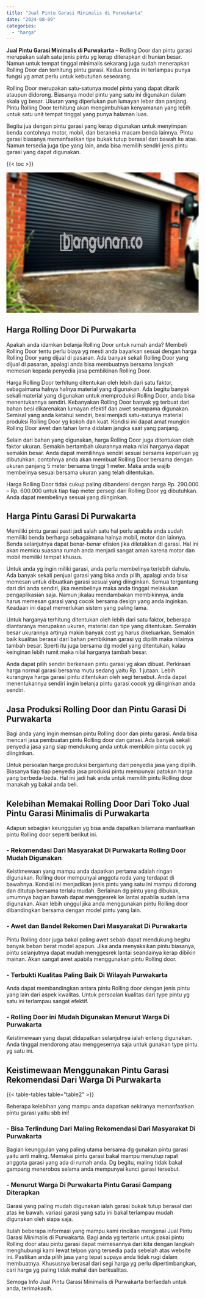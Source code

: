 ```yaml
---
title: "Jual Pintu Garasi Minimalis di Purwakarta"
date: "2024-08-09"
categories: 
  - "harga"
---
```


**Jual Pintu Garasi Minimalis di Purwakarta** – Rolling Door dan pintu garasi merupakan salah satu jenis pintu yg kerap diterapkan di hunian besar. Namun untuk tempat tinggal minimalis sekarang juga sudah menerapkan Rolling Door dan terhitung pintu garasi. Kedua benda ini terlampau punya fungsi yg amat perlu untuk kebutuhan seseorang.

Rolling Door merupakan satu-satunya model pintu yang dapat ditarik ataupun didorong. Biasanya model pintu yang satu ini digunakan dalam skala yg besar. Ukuran yang diperlukan pun lumayan lebar dan panjang. Pintu Rolling Door terhitung akan mengimbuhkan kenyamanan yang lebih untuk satu unit tempat tinggal yang punya halaman luas.

Begitu jua dengan pintu garasi yang kerap digunakan untuk menyimpan benda contohnya motor, mobil, dan beraneka macam benda lainnya. Pintu garasi biasanya memanfaatkan tipe bukak tutup berasal dari bawah ke atas. Namun tersedia juga tipe yang lain, anda bisa memilih sendiri jenis pintu garasi yang dapat digunakan.

{{< toc >}}

![Jual Pintu Garasi Minimalis di Purwakarta](/images/pintu-garasi-29.png)

## Harga Rolling Door Di Purwakarta

Apakah anda idamkan belanja Rolling Door untuk rumah anda? Membeli Rolling Door tentu perlu biaya yg mesti anda bayarkan sesuai dengan harga Rolling Door yang dijual di pasaran. Ada banyak sekali Rolling Door yang dijual di pasaran, apalagi anda bisa membuatnya bersama langkah memesan kepada penyedia jasa pembikinan Rolling Door.

Harga Rolling Door terhitung ditentukan oleh lebih dari satu faktor, sebagaimana halnya halnya material yang digunakan. Ada begitu banyak sekali material yang digunakan untuk memproduksi Rolling Door, anda bisa menentukannya sendiri. Kebanyakan Rolling Door banyak yg terbuat dari bahan besi dikarenakan lumayan efektif dan awet seumpama digunakan. Semisal yang anda ketahui sendiri, besi menjadi satu-satunya material produksi Rolling Door yg kokoh dan kuat. Kondisi ini dapat amat mungkin Rolling Door awet dan tahan lama didalam jangka saat yang panjang.

Selain dari bahan yang digunakan, harga Rolling Door juga ditentukan oleh faktor ukuran. Semakin bertambah ukurannya maka nilai harganya dapat semakin besar. Anda dapat memilihnya sendiri sesuai bersama keperluan yg dibutuhkan. contohnya anda akan membuat Rolling Door bersama dengan ukuran panjang 5 meter bersama tinggi 1 meter. Maka anda wajib membelinya sesuai bersama ukuran yang telah ditentukan.

Harga Rolling Door tidak cukup paling dibanderol dengan harga Rp. 290.000 – Rp. 600.000 untuk tiap tiap meter persegi dari Rolling Door yg dibutuhkan. Anda dapat membelinya sesuai yang diinginkan.

## Harga Pintu Garasi Di Purwakarta

Memiliki pintu garasi pasti jadi salah satu hal perlu apabila anda sudah memiliki benda berharga sebagaimana halnya mobil, motor dan lainnya. Benda selanjutnya dapat benar-benar efisien jika diletakkan di garasi. Hal ini akan memicu suasana rumah anda menjadi sangat aman karena motor dan mobil memiliki tempat khusus.

Untuk anda yg ingin miliki garasi, anda perlu membelinya terlebih dahulu. Ada banyak sekali penjual garasi yang bisa anda pilih, apalagi anda bisa memesan untuk dibuatkan garasi sesuai yang diinginkan. Semua tergantung dari diri anda sendiri, jika membelinya maka anda tinggal melakukan pengaplikasian saja. Namun jikalau mendambakan membikinnya, anda harus memesan garasi yang cocok bersama design yang anda inginkan. Keadaan ini dapat memerlukan sistem yang paling lama.

Untuk harganya terhitung ditentukan oleh lebih dari satu faktor, beberapa diantaranya merupakan ukuran, material dan tipe yang ditentukan. Semakin besar ukurannya artinya makin banyak cost yg harus dikeluarkan. Semakin baik kualitas berasal dari bahan pembikinan garasi yg dipilih maka nilainya tambah besar. Sperti itu juga bersama dg model yang ditentukan, kalau keinginan lebih rumit maka nilai harganya tambah besar.

Anda dapat pilih sendiri berkenaan pintu garasi yg akan dibuat. Perkiraan harga normal garasi bersama mutu sedang yaitu Rp. 1 jutaan. Lebih kurangnya harga garasi pintu ditentukan oleh segi tersebut. Anda dapat menentukannya sendiri ingin belanja pintu garasi cocok yg diinginkan anda sendiri.

## Jasa Produksi Rolling Door dan Pintu Garasi Di Purwakarta

Bagi anda yang ingin memsan pintu Rolling door dan pintu garasi. Anda bisa mencari jasa pembuatan pintu Rolling door dan garasi. Ada banyak sekali penyedia jasa yang siap mendukung anda untuk membikin pintu cocok yg diinginkan.

Untuk persoalan harga produksi bergantung dari penyedia jasa yang dipilih. Biasanya tiap tiap penyedia jasa produksi pintu mempunyai patokan harga yang berbeda-beda. Hal ini jadi hak anda untuk memilih pintu Rolling door manakah yg bakal anda beli.

## Kelebihan Memakai Rolling Door Dari Toko Jual Pintu Garasi Minimalis di Purwakarta

Adapun sebagian keunggulan yg bisa anda dapatkan bilamana manfaatkan pintu Rolling door seperti berikut ini.

### \- Rekomendasi Dari Masyarakat Di Purwakarta Rolling Door Mudah Digunakan

Keistimewaan yang mampu anda dapatkan pertama adalah ringan digunakan. Rolling door mempunyai anggota roda yang terdapat di bawahnya. Kondisi ini menjadikan jenis pintu yang satu ini mampu didorong dan ditutup bersama terlalu mudah. Berlainan dg pintu yang dibukak, umumnya bagian bawah dapat menggesrek ke lantai apabila sudah lama digunakan. Akan lebih unggul jika anda menggunakan pintu Rolling door dibandingkan bersama dengan model pintu yang lain.

### \- Awet dan Bandel Rekomen Dari Masyarakat Di Purwakarta

Pintu Rolling door juga bakal paling awet sebab dapat mendukung begitu banyak beban berat model apapun. Jika anda menyaksikan pintu biasanya, pintu selanjutnya dapat mudah menggesrek lantai seandainya kerap dibikin mainan. Akan sangat awet apabila menggunakan pintu Rolling door.

### \- Terbukti Kualitas Paling Baik Di Wilayah Purwakarta

Anda dapat membandingkan antara pintu Rolling door dengan jenis pintu yang lain dari aspek kwalitas. Untuk persoalan kualitas dari type pintu yg satu ini terlampau sangat efektif.

### \- Rolling Door ini Mudah Digunakan Menurut Warga Di Purwakarta

Keistimewaan yang dapat didapatkan selanjutnya ialah enteng digunakan. Anda tinggal mendorong atau menggesernya saja untuk gunakan type pintu yg satu ini.

## Keistimewaan Menggunakan Pintu Garasi Rekomendasi Dari Warga Di Purwakarta

{{< table-tables table="table2" >}}

Beberapa kelebihan yang mampu anda dapatkan sekiranya memanfaatkan pintu garasi yaitu sbb ini!

### \- Bisa Terlindung Dari Maling Rekomendasi Dari Masyarakat Di Purwakarta

Bagian keunggulan yang paling utama bersama dg gunakan pintu garasi yaitu anti maling. Memakai pintu garasi bakal mampu menutup rapat anggota garasi yang ada di rumah anda. Dg begitu, maling tidak bakal gampang menerobos selama anda mempunyai kunci garasi tersebut.

### \- Menurut Warga Di Purwakarta Pintu Garasi Gampang Diterapkan

Garasi yang paling mudah digunakan ialah garasi bukak tutup berasal dari atas ke bawah. variasi garasi yang satu ini bakal terlampau mudah digunakan oleh siapa saja.

Itulah beberapa informasi yang mampu kami rincikan mengenai Jual Pintu Garasi Minimalis di Purwakarta. Bagi anda yg tertarik untuk pakai pintu Rolling door atau pintu garasi dapat memesannya dari kita dengan langkah menghubungi kami lewat telpon yang tersedia pada sebelah atas website ini. Pastikan anda pilih jasa yang tepat supaya anda tidak rugi dalam membuatnya. Khususnya berasal dari segi harga yg perlu dipertimbangkan, cari harga yg paling tidak mahal dan berkualitas.

Semoga Info Jual Pintu Garasi Minimalis di Purwakarta berfaedah untuk anda, terimakasih.
